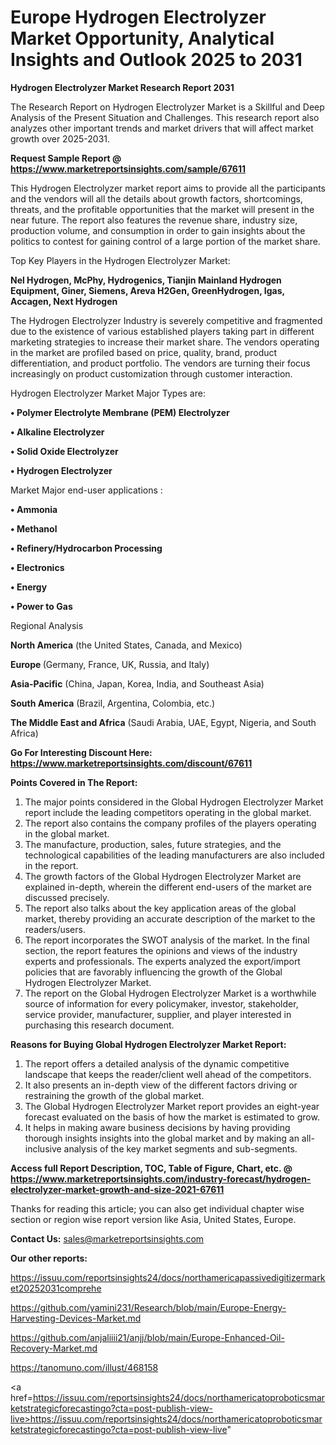# Europe Hydrogen Electrolyzer Market Opportunity, Analytical Insights and Outlook 2025 to 2031

<strong>Hydrogen Electrolyzer Market Research Report 2031</strong>

The Research Report on Hydrogen Electrolyzer Market is a Skillful and Deep Analysis of the Present Situation and Challenges. This research report also analyzes other important trends and market drivers that will affect market growth over 2025-2031.

<strong>Request Sample Report @ <a href=https://www.marketreportsinsights.com/sample/67611>https://www.marketreportsinsights.com/sample/67611</a></strong>

This Hydrogen Electrolyzer market report aims to provide all the participants and the vendors will all the details about growth factors, shortcomings, threats, and the profitable opportunities that the market will present in the near future. The report also features the revenue share, industry size, production volume, and consumption in order to gain insights about the politics to contest for gaining control of a large portion of the market share.

Top Key Players in the Hydrogen Electrolyzer Market:

<strong>Nel Hydrogen, McPhy, Hydrogenics, Tianjin Mainland Hydrogen Equipment, Giner, Siemens, Areva H2Gen, GreenHydrogen, Igas, Accagen, Next Hydrogen</strong>

The Hydrogen Electrolyzer Industry is severely competitive and fragmented due to the existence of various established players taking part in different marketing strategies to increase their market share. The vendors operating in the market are profiled based on price, quality, brand, product differentiation, and product portfolio. The vendors are turning their focus increasingly on product customization through customer interaction.

Hydrogen Electrolyzer Market Major Types are:

<strong>• Polymer Electrolyte Membrane (PEM) Electrolyzer

• Alkaline Electrolyzer

• Solid Oxide Electrolyzer

• Hydrogen Electrolyzer</strong>

Market Major end-user applications :

<strong>• Ammonia

• Methanol

• Refinery/Hydrocarbon Processing

• Electronics

• Energy

• Power to Gas</strong>

Regional Analysis

</u><strong><b>North America</b></strong> (the United States, Canada, and Mexico)

<strong><b>Europe </b></strong>(Germany, France, UK, Russia, and Italy)

<strong><b>Asia-Pacific</b></strong> (China, Japan, Korea, India, and Southeast Asia)

<strong><b>South America</b></strong> (Brazil, Argentina, Colombia, etc.)

<strong><b>The Middle East and Africa</b></strong> (Saudi Arabia, UAE, Egypt, Nigeria, and South Africa)

<strong>Go For Interesting Discount Here: <a href=https://www.marketreportsinsights.com/discount/67611>https://www.marketreportsinsights.com/discount/67611</a></strong>

<strong>Points Covered in The Report:</strong>
<ol>
  <li>The major points considered in the Global Hydrogen Electrolyzer Market report include the leading competitors operating in the global market.</li>
  <li>The report also contains the company profiles of the players operating in the global market.</li>
  <li>The manufacture, production, sales, future strategies, and the technological capabilities of the leading manufacturers are also included in the report.</li>
  <li>The growth factors of the Global Hydrogen Electrolyzer Market are explained in-depth, wherein the different end-users of the market are discussed precisely.</li>
  <li>The report also talks about the key application areas of the global market, thereby providing an accurate description of the market to the readers/users.</li>
  <li>The report incorporates the SWOT analysis of the market. In the final section, the report features the opinions and views of the industry experts and professionals. The experts analyzed the export/import policies that are favorably influencing the growth of the Global Hydrogen Electrolyzer Market.</li>
  <li>The report on the Global Hydrogen Electrolyzer Market is a worthwhile source of information for every policymaker, investor, stakeholder, service provider, manufacturer, supplier, and player interested in purchasing this research document.</li>
</ol>
<strong>Reasons for Buying Global Hydrogen Electrolyzer Market Report:</strong>

<ol>
  <li>The report offers a detailed analysis of the dynamic competitive landscape that keeps the reader/client well ahead of the competitors.</li>
  <li>It also presents an in-depth view of the different factors driving or restraining the growth of the global market.</li>
  <li>The Global Hydrogen Electrolyzer Market report provides an eight-year forecast evaluated on the basis of how the market is estimated to grow.</li>
  <li>It helps in making aware business decisions by having providing thorough insights insights into the global market and by making an all-inclusive analysis of the key market segments and sub-segments.</li>
</ol>
<strong>Access full Report Description, TOC, Table of Figure, Chart, etc. @ <a href=https://www.marketreportsinsights.com/industry-forecast/hydrogen-electrolyzer-market-growth-and-size-2021-67611>https://www.marketreportsinsights.com/industry-forecast/hydrogen-electrolyzer-market-growth-and-size-2021-67611</a></strong>


Thanks for reading this article; you can also get individual chapter wise section or region wise report version like Asia, United States, Europe.

<strong>Contact Us:</strong>
sales@marketreportsinsights.com

<strong>Our other reports:</strong>

<a href=https://issuu.com/reportsinsights24/docs/northamericapassivedigitizermarket20252031comprehe>https://issuu.com/reportsinsights24/docs/northamericapassivedigitizermarket20252031comprehe</a>

<a href=https://github.com/yamini231/Research/blob/main/Europe-Energy-Harvesting-Devices-Market.md>https://github.com/yamini231/Research/blob/main/Europe-Energy-Harvesting-Devices-Market.md</a>

<a href=https://github.com/anjaliiii21/anjj/blob/main/Europe-Enhanced-Oil-Recovery-Market.md>https://github.com/anjaliiii21/anjj/blob/main/Europe-Enhanced-Oil-Recovery-Market.md</a>

<a href=https://tanomuno.com/illust/468158>https://tanomuno.com/illust/468158</a>

<a href=https://issuu.com/reportsinsights24/docs/northamericatoproboticsmarketstrategicforecastingo?cta=post-publish-view-live>https://issuu.com/reportsinsights24/docs/northamericatoproboticsmarketstrategicforecastingo?cta=post-publish-view-live</a>"
